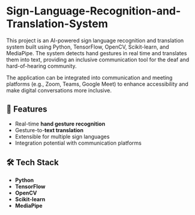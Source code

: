# Sign-Language-Recognition-and-Translation-System
This project is an AI-powered sign language recognition and translation system built using Python, TensorFlow, OpenCV, Scikit-learn, and MediaPipe. The system detects hand gestures in real time and translates them into text, providing an inclusive communication tool for the deaf and hard-of-hearing community.

The application can be integrated into communication and meeting platforms (e.g., Zoom, Teams, Google Meet) to enhance accessibility and make digital conversations more inclusive.

## 🚀 Features
- Real-time **hand gesture recognition**   
- Gesture-to-**text translation** 
- Extensible for multiple sign languages   
- Integration potential with communication platforms   
## 🛠️ Tech Stack
- **Python**  
- **TensorFlow**  
- **OpenCV**  
- **Scikit-learn**  
- **MediaPipe**

